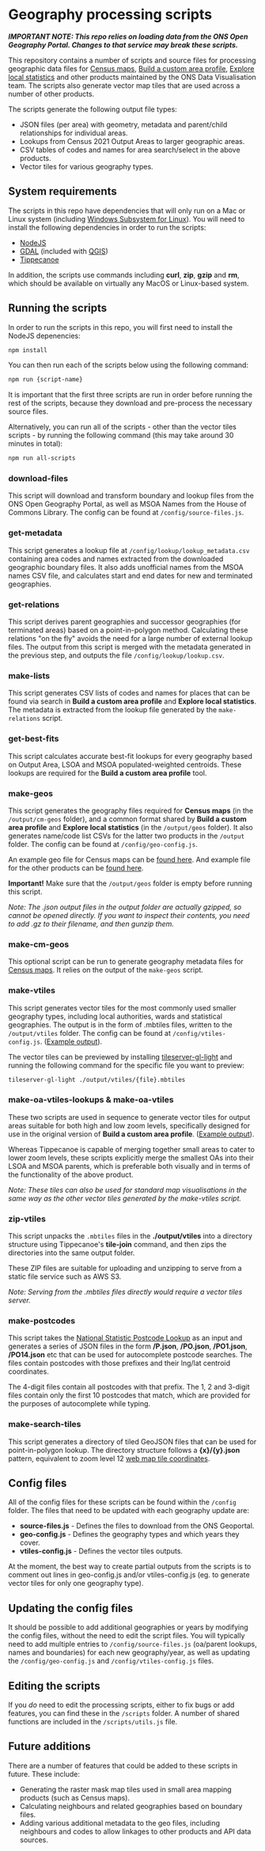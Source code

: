 # Geography processing scripts

***IMPORTANT NOTE: This repo relies on loading data from the ONS Open Geography Portal. Changes to that service may break these scripts.***

This repository contains a number of scripts and source files for processing geographic data files for [Census maps](https://www.ons.gov.uk/census/maps), [Build a custom area profile](https://www.ons.gov.uk/visualisations/customprofiles/), [Explore local statistics](https://www.ons.gov.uk/explore-local-statistics/) and other products maintained by the ONS Data Visualisation team. The scripts also generate vector map tiles that are used across a number of other products.

The scripts generate the following output file types:

- JSON files (per area) with geometry, metadata and parent/child relationships for individual areas.
- Lookups from Census 2021 Output Areas to larger geographic areas.
- CSV tables of codes and names for area search/select in the above products.
- Vector tiles for various geography types.

## System requirements

The scripts in this repo have dependencies that will only run on a Mac or Linux system (including [Windows Subsystem for Linux](https://learn.microsoft.com/en-us/windows/wsl/install)). You will need to install the following dependencies in order to run the scripts:

- [NodeJS](https://nodejs.org/en)
- [GDAL](https://gdal.org/index.html) (included with [QGIS](https://qgis.org/))
- [Tippecanoe](https://github.com/felt/tippecanoe)

In addition, the scripts use commands including **curl**, **zip**, **gzip** and **rm**, which should be available on virtually any MacOS or Linux-based system.

## Running the scripts

In order to run the scripts in this repo, you will first need to install the NodeJS depenencies:

```bash
npm install
```

You can then run each of the scripts below using the following command:

```bash
npm run {script-name}
```

It is important that the first three scripts are run in order before running the rest of the scripts, because they download and pre-process the necessary source files.

Alternatively, you can run all of the scripts - other than the vector tiles scripts - by running the following command (this may take around 30 minutes in total):

```bash
npm run all-scripts
```

### download-files

This script will download and transform boundary and lookup files from the ONS Open Geography Portal, as well as MSOA Names from the House of Commons Library. The config can be found at `/config/source-files.js`.

### get-metadata

This script generates a lookup file at `/config/lookup/lookup_metadata.csv` containing area codes and names extracted from the downloaded geographic boundary files. It also adds unofficial names from the MSOA names CSV file, and calculates start and end dates for new and terminated geographies.

### get-relations

This script derives parent geographies and successor geographies (for terminated areas) based on a point-in-polygon method. Calculating these relations "on the fly" avoids the need for a large number of external lookup files. The output from this script is merged with the metadata generated in the previous step, and outputs the file `/config/lookup/lookup.csv`.

### make-lists

This script generates CSV lists of codes and names for places that can be found via search in **Build a custom area profile** and **Explore local statistics**. The metadata is extracted from the lookup file generated by the `make-relations` script.

### get-best-fits

This script calculates accurate best-fit lookups for every geography based on Output Area, LSOA and MSOA populated-weighted centroids. These lookups are required for the **Build a custom area profile** tool.

### make-geos

This script generates the geography files required for **Census maps** (in the `/output/cm-geos` folder), and a common format shared by **Build a custom area profile** and **Explore local statistics** (in the `/output/geos` folder). It also generates name/code list CSVs for the latter two products in the `/output` folder. The config can be found at `/config/geo-config.js`.

An example geo file for Census maps can be [found here](https://cdn.ons.gov.uk/maptiles/cm-geos/v2/E06000001.geojson). And example file for the other products can be [found here](https://cdn.ons.gov.uk/maptiles/ap-geos/v2/E06/E06000001.json).

**Important!** Make sure that the `/output/geos` folder is empty before running this script.

*Note: The .json output files in the output folder are actually gzipped, so cannot be opened directly. If you want to inspect their contents, you need to add .gz to their filename, and then gunzip them.*

### make-cm-geos

This optional script can be run to generate geography metadata files for [Census maps](https://www.ons.gov.uk/census/maps/). It relies on the output of the `make-geos` script.

### make-vtiles

This script generates vector tiles for the most commonly used smaller geography types, including local authorities, wards and statistical geographies. The output is in the form of .mbtiles files, written to the `/output/vtiles` folder. The config can be found at `/config/vtiles-config.js`. ([Example output](https://stevage.github.io/vector-inspector/#?url=https://cdn.ons.gov.uk/maptiles/administrative/2023/authorities-all/v1/boundaries/8/127/83.pbf&loc=9/51.504/-0.1119)).

The vector tiles can be previewed by installing [tileserver-gl-light](https://www.npmjs.com/package/tileserver-gl-light) and running the following command for the specific file you want to preview:

```bash
tileserver-gl-light ./output/vtiles/{file}.mbtiles
```

### make-oa-vtiles-lookups & make-oa-vtiles

These two scripts are used in sequence to generate vector tiles for output areas suitable for both high and low zoom levels, specifically designed for use in the original version of **Build a custom area profile**. ([Example output](https://stevage.github.io/vector-inspector/#?url=https://cdn.ons.gov.uk/maptiles/administrative/2021/oa/v3/boundaries/8/127/83.pbf&loc=9/51.504/-0.1119)).

Whereas Tippecanoe is capable of merging together small areas to cater to lower zoom levels, these scripts explicitly merge the smallest OAs into their LSOA and MSOA parents, which is preferable both visually and in terms of the functionality of the above product.

*Note: These tiles can also be used for standard map visualisations in the same way as the other vector tiles generated by the make-vtiles script.*

### zip-vtiles

This script unpacks the `.mbtiles` files in the **./output/vtiles** into a directory structure using Tippecanoe's **tile-join** command, and then zips the directories into the same output folder.

These ZIP files are suitable for uploading and unzipping to serve from a static file service such as AWS S3.

*Note: Serving from the .mbtiles files directly would require a vector tiles server.*

### make-postcodes

This script takes the [National Statistic Postcode Lookup](https://www.ons.gov.uk/methodology/geography/geographicalproducts/postcodeproducts) as an input and generates a series of JSON files in the form **/P.json**, **/PO.json**, **/PO1.json**, **/PO14.json** etc that can be used for autocomplete postcode searches. The files contain postcodes with those prefixes and their lng/lat centroid coordinates.

The 4-digit files contain all postcodes with that prefix. The 1, 2 and 3-digit files contain only the first 10 postcodes that match, which are provided for the purposes of autocomplete while typing.

### make-search-tiles

This script generates a directory of tiled GeoJSON files that can be used for point-in-polygon lookup. The directory structure follows a **{x}/{y}.json** pattern, equivalent to zoom level 12 [web map tile coordinates](https://en.wikipedia.org/wiki/Tiled_web_map#Defining_a_tiled_web_map).

## Config files

All of the config files for these scripts can be found within the `/config` folder. The files that need to be updated with each geography update are:

- **source-files.js** - Defines the files to download from the ONS Geoportal.
- **geo-config.js** - Defines the geography types and which years they cover.
- **vtiles-config.js** - Defines the vector tiles outputs.

At the moment, the best way to create partial outputs from the scripts is to comment out lines in geo-config.js and/or vtiles-config.js (eg. to generate vector tiles for only one geography type).

## Updating the config files

It should be possible to add additional geographies or years by modifying the config files, without the need to edit the script files. You will typically need to add multiple entries to `/config/source-files.js` (oa/parent lookups, names and boundaries) for each new geography/year, as well as updating the `/config/geo-config.js` and `/config/vtiles-config.js` files.

## Editing the scripts

If you *do* need to edit the processing scripts, either to fix bugs or add features, you can find these in the `/scripts` folder. A number of shared functions are included in the `/scripts/utils.js` file.

## Future additions

There are a number of features that could be added to these scripts in future. These include:

- Generating the raster mask map tiles used in small area mapping products (such as Census maps).
- Calculating neighbours and related geographies based on boundary files.
- Adding various additional metadata to the geo files, including neighbours and codes to allow linkages to other products and API data sources.
